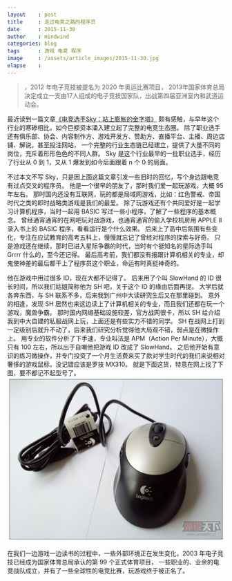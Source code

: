 ```yaml
---
layout    : post
title     : 走过电竞之路的程序员
date      : 2015-11-30
author    : mindwind
categories: blog
tags      : 游戏 电竞 程序
image     : /assets/article_images/2015-11-30.jpg
elapse    :
---
```



  >  ，2012 年电子竞技被提名为 2020 年奥运比赛项目，
  > 2013年国家体育总局决定成立一支由17人组成的电子竞技国家队，出战第四届亚洲室内和武道运动会。


最近读到一篇文章[《电竞选手Sky：站上膨胀的金字塔》](http://mp.weixin.qq.com/s?__biz=MjEwMzA5NTcyMQ==&mid=400946816&idx=1&sn=98c5727a9dfeaa5827b3fede37d84f32&scene=2&srcid=1125q66mn7a29DCCiI4GyZrx&from=timeline&isappinstalled=0#wechat_redirect)
颇有感触，与早年这个行业的寒碜相比，如今巨额资本涌入建立起了完整的电竞生态圈。
除了职业选手还有俱乐部、协会、内容制作方、游戏开发方、赞助方、直播平台、主播、周边店铺、解说，甚至投注网站，
一个完整的行业生态链已经建立，提供了大量不同的岗位，充斥着形形色色的不同人群。
Sky 是这个行业最早的一批职业选手，经历了行业从 0 到 1，又从 1 爆发到如今后面跟着 n 个 0 的局面。

不过本文不写 Sky，只是因上面这篇文章引发一些旧时的回忆，写个身边跟电竞有过点交叉的程序员。
他是一个很早的朋友了，那时我们爱一起玩游戏，大概 95 年左右。
那时国内还没有互联网，玩的都是局域网游戏，比如：红色警戒、帝国时代之类的即时战略类游戏是我们的最爱。
除了玩游戏还有个共同爱好是一起学习计算机程序，当时一起用 BASIC 写过一些小程序，了解了一些程序的基本概念。
曾经通宵通宵的在网吧玩对战游戏，也通宵通宵的偷入学校机房用 APPLE II 录入书上的 BASIC 程序，看看运行是个什么效果。
后来上了高中后氛围有些变化，专注在应试教育的高考五科上，慢慢就忘记了曾经对程序的探索与好奇。
只是游戏还在继续，那时已进入星际争霸的时代，当时有个挺知名的星际选手叫 Grrrr 什么的，至今还记得。
最后高考前，我们都没有报跟计算机相关的专业，却鬼使神差的最后都干上了程序员这个职业，命运有时真挺神奇的。

他在游戏中用过很多 ID，现在大都不记得了。
后来用了个叫 SlowHand 的 ID 很长时间，所以我们姑姐简称他为 SH 吧，关于这个 ID 的缘由后面再提。
大学后就各奔东西，与 SH 联系不多，后来我到广州中大读研究生后又在那里碰到。
意外的相逢，发现 SH 居然也来这边读上了计算机相关的专业，而且我们还都在玩一个游戏，魔兽争霸。
那时国内网络基础设施较差，官方战网很卡，所以 SH 给介绍我到中大自建的私服战网上玩，上面还是有些实力不错的同学。
SH 在战网上打到一定级别后就升不动了，后来我们研究分析觉得他大局观不错，弱点是在微操作上。
用专业的软件分析了下手速，专业叫法是 APM（Action Per Minute），大概只有 100 左右，所以出于自嘲他把游戏 ID 改成了 SlowHand。
之后他开始有意识的练习微操作，并专门投资了一个月生活费来买了款对学生时代的我们来说相对奢侈的游戏鼠标，没记错应该是罗技 MX310。
就是下面这货，特意在网上找了下图，要不都记不起型号了。
![](/assets/article_images/2015-11-30-1.jpg)

在我们一边游戏一边读书的过程中，一些外部环境正在发生变化，2003 年电子竞技已经成为国家体育总局承认的第 99 个正式体育项目，
一些职业的、业余的电竞战队成立，并有了一些全球性的电竞比赛，玩游戏终于被正名了。
